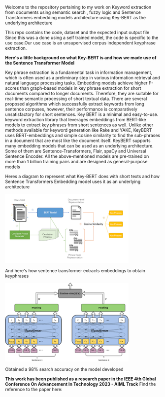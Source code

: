 
Welcome to the repository pertaining to my work on Keyword extraction from documents using semantic search , fuzzy logic and Sentence Transformers embedding models architecture using Key-BERT as the underlying architecture

This repo contains the code, dataset and the expected input output file
Since this was a done using a self trained model, the code is specific to the use case.Our use case is an unsupervised corpus independent keyphrase extraction.

 **Here's a little background on what Key-BERT is and how we made use of the Sentence Transformer Model**


 Key phrase extraction is a fundamental task in information management, which is often used as a preliminary step in various information retrieval and natural language processing tasks. Embedding models achieve higher F-scores than graph-based models in key phrase extraction for short documents compared to longer documents. Therefore, they are suitable for real-time semantic processing of short textual data. 
There are several proposed algorithms which successfully extract keywords from long sentence corpuses, however, their performance is comparatively unsatisfactory for short sentences. Key BERT is a minimal and easy-to-use. keyword extraction library that leverages embeddings from BERT-like models to extract key phrases from short sentences as well. Unlike other methods available for keyword generation like Rake and YAKE, KeyBERT uses BERT-embeddings and simple cosine similarity to find the sub-phrases in a document that are most like the document itself. KeyBERT supports many embedding models that can be used as an underlying architecture. Some of them are Sentence-Transformers, Flair, spaCy and Universal Sentence Encoder. All the above-mentioned models are pre-trained on more than 1 billion training pairs and are designed as general-purpose models

Heres a diagram to represent what Key-BERT does with short texts and how Sentence Transformers Embedding model uses it as an underlying architecture

<img src="Media/Keybert2.png" width=400> 

And here's how sentence transformer extracts embeddings to obtain keyphrases

<img src="Media/sentencetransformers.png" width=400> 

Obtained a 98% search accuracy on the model developed 

**This work has been published as a research paper in the IEEE 4th Global Conference On Advancement In Technology 2023 - AIML Track**
Find the reference to the paper here: 







 




 



